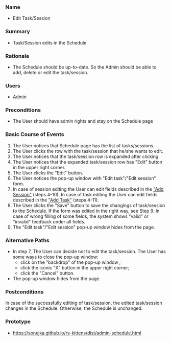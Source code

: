 ### Name
- Edit Task/Session

### Summary
- Task/Session edits in the Schedule

### Rationale
- The Schedule should be up-to-date. So the Admin should be able to add, delete or edit the task/session.

### Users
- Admin

### Preconditions
- The User should have admin rights and stay on the Schedule page

### Basic Course of Events
1. The User notices that Schedule page has the list of tasks/sessions. 
2. The User clicks the row with the task/session that he/she wants to edit.
3. The User notices that the task/session row is expanded after clicking.
4. The User notices that the expanded task/session row has "Edit" button in the upper right corner.
5. The User clicks the "Edit" button.
6. The User notices the pop-up window with "Edit task"/"Edit session" form.
7. In case of session editing the User can edit fields described in the ["Add Session"](https://github.com/rolling-scopes/rsschool-docs/blob/master/use-cases/add-session.md) (steps 4-10). In case of task editing the User can edit fields described in the ["Add Task"](https://github.com/rolling-scopes/rsschool-docs/blob/master/use-cases/add-task.md) (steps 4-11).
8. The User clicks the "Save" button to save the changings of task/session to the Schedule. If the form was edited in the right way, see Step 9. In case of wrong filling of some fields, the system shows "valid" or "invalid" feedback under all fields.
9. The "Edit task"/"Edit session" pop-up window hides from the page.

### Alternative Paths
- In step 7, The User can decide not to edit the task/session. The User has some ways to close the pop-up window:
    - click on the "backdrop" of the pop-up window ;
    - click the iconic "X" button in the upper right corner;
    - click the "Cancel" button.
- The pop-up window hides from the page.

### Postconditions
In case of the successfully editing of task/session, the edited task/session changes in the Schedule. Otherwise, the Schedule is unchanged.

### Prototype 
- https://sonejka.github.io/rs-kittens/dist/admin-schedule.html
